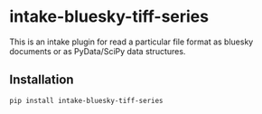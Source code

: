 # intake-bluesky-tiff-series

This is an intake plugin for read a particular file format as bluesky documents
or as PyData/SciPy data structures.

## Installation

```
pip install intake-bluesky-tiff-series
```
